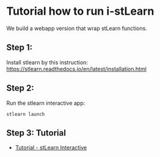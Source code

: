 # Tutorial how to run i-stLearn
We build a webapp version that wrap stLearn functions.

## Step 1:

Install stlearn by this instruction: https://stlearn.readthedocs.io/en/latest/installation.html


## Step 2:

Run the stlearn interactive app:

``` stlearn launch ```

## Step 3: Tutorial

- [Tutorial - stLearn Interactive](https://github.com/BiomedicalMachineLearning/stlearn_interactive/blob/master/docs/stlearn_interactive_tutorial.pdf)

